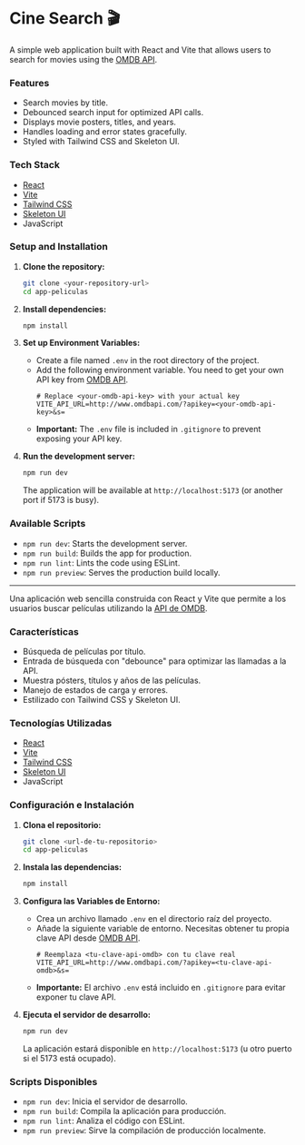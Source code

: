 # Cine Search 🎬

A simple web application built with React and Vite that allows users to search for movies using the [OMDB API](http://www.omdbapi.com/).

### Features

- Search movies by title.
- Debounced search input for optimized API calls.
- Displays movie posters, titles, and years.
- Handles loading and error states gracefully.
- Styled with Tailwind CSS and Skeleton UI.

### Tech Stack

- [React](https://reactjs.org/)
- [Vite](https://vitejs.dev/)
- [Tailwind CSS](https://tailwindcss.com/)
- [Skeleton UI](https://www.skeleton.dev/)
- JavaScript

### Setup and Installation

1.  **Clone the repository:**

    ```bash
    git clone <your-repository-url>
    cd app-peliculas
    ```

2.  **Install dependencies:**

    ```bash
    npm install
    ```

3.  **Set up Environment Variables:**

    - Create a file named `.env` in the root directory of the project.
    - Add the following environment variable. You need to get your own API key from [OMDB API](http://www.omdbapi.com/apikey.aspx).
      ```properties
      # Replace <your-omdb-api-key> with your actual key
      VITE_API_URL=http://www.omdbapi.com/?apikey=<your-omdb-api-key>&s=
      ```
    - **Important:** The `.env` file is included in `.gitignore` to prevent exposing your API key.

4.  **Run the development server:**
    ```bash
    npm run dev
    ```
    The application will be available at `http://localhost:5173` (or another port if 5173 is busy).

### Available Scripts

- `npm run dev`: Starts the development server.
- `npm run build`: Builds the app for production.
- `npm run lint`: Lints the code using ESLint.
- `npm run preview`: Serves the production build locally.

---

Una aplicación web sencilla construida con React y Vite que permite a los usuarios buscar películas utilizando la [API de OMDB](http://www.omdbapi.com/).

### Características

- Búsqueda de películas por título.
- Entrada de búsqueda con "debounce" para optimizar las llamadas a la API.
- Muestra pósters, títulos y años de las películas.
- Manejo de estados de carga y errores.
- Estilizado con Tailwind CSS y Skeleton UI.

### Tecnologías Utilizadas

- [React](https://reactjs.org/)
- [Vite](https://vitejs.dev/)
- [Tailwind CSS](https://tailwindcss.com/)
- [Skeleton UI](https://www.skeleton.dev/)
- JavaScript

### Configuración e Instalación

1.  **Clona el repositorio:**

    ```bash
    git clone <url-de-tu-repositorio>
    cd app-peliculas
    ```

2.  **Instala las dependencias:**

    ```bash
    npm install
    ```

3.  **Configura las Variables de Entorno:**

    - Crea un archivo llamado `.env` en el directorio raíz del proyecto.
    - Añade la siguiente variable de entorno. Necesitas obtener tu propia clave API desde [OMDB API](http://www.omdbapi.com/apikey.aspx).
      ```properties
      # Reemplaza <tu-clave-api-omdb> con tu clave real
      VITE_API_URL=http://www.omdbapi.com/?apikey=<tu-clave-api-omdb>&s=
      ```
    - **Importante:** El archivo `.env` está incluido en `.gitignore` para evitar exponer tu clave API.

4.  **Ejecuta el servidor de desarrollo:**
    ```bash
    npm run dev
    ```
    La aplicación estará disponible en `http://localhost:5173` (u otro puerto si el 5173 está ocupado).

### Scripts Disponibles

- `npm run dev`: Inicia el servidor de desarrollo.
- `npm run build`: Compila la aplicación para producción.
- `npm run lint`: Analiza el código con ESLint.
- `npm run preview`: Sirve la compilación de producción localmente.
